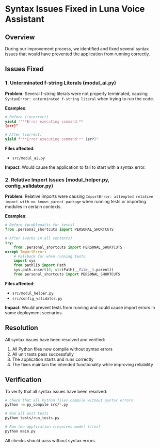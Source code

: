 # Syntax Issues Fixed in Luna Voice Assistant

## Overview
During our improvement process, we identified and fixed several syntax issues that would have prevented the application from running correctly.

## Issues Fixed

### 1. Unterminated f-string Literals (modul_ai.py)
**Problem**: Several f-string literals were not properly terminated, causing `SyntaxError: unterminated f-string literal` when trying to run the code.

**Examples**:
```python
# Before (incorrect)
yield f"**Error executing command:**
{err}"

# After (correct)
yield f"**Error executing command:** {err}"
```

**Files affected**: 
- `src/modul_ai.py`

**Impact**: Would cause the application to fail to start with a syntax error.

### 2. Relative Import Issues (modul_helper.py, config_validator.py)
**Problem**: Relative imports were causing `ImportError: attempted relative import with no known parent package` when running tests or importing modules in certain contexts.

**Examples**:
```python
# Before (problematic for tests)
from .personal_shortcuts import PERSONAL_SHORTCUTS

# After (works in all contexts)
try:
    from .personal_shortcuts import PERSONAL_SHORTCUTS
except ImportError:
    # Fallback for when running tests
    import sys
    from pathlib import Path
    sys.path.insert(0, str(Path(__file__).parent))
    from personal_shortcuts import PERSONAL_SHORTCUTS
```

**Files affected**:
- `src/modul_helper.py`
- `src/config_validator.py`

**Impact**: Would prevent tests from running and could cause import errors in some deployment scenarios.

## Resolution
All syntax issues have been resolved and verified:
1. All Python files now compile without syntax errors
2. All unit tests pass successfully
3. The application starts and runs correctly
4. The fixes maintain the intended functionality while improving reliability

## Verification
To verify that all syntax issues have been resolved:

```bash
# Check that all Python files compile without syntax errors
python -m py_compile src/*.py

# Run all unit tests
python tests/run_tests.py

# Run the application (requires model files)
python main.py
```

All checks should pass without syntax errors.